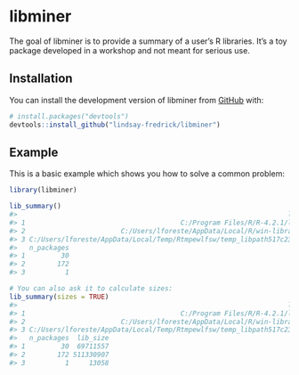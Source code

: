 
<!-- README.md is generated from README.Rmd. Please edit that file -->

# libminer

<!-- badges: start -->
<!-- badges: end -->

The goal of libminer is to provide a summary of a user’s R libraries.
It’s a toy package developed in a workshop and not meant for serious
use.

## Installation

You can install the development version of libminer from
[GitHub](https://github.com/) with:

``` r
# install.packages("devtools")
devtools::install_github("lindsay-fredrick/libminer")
```

## Example

This is a basic example which shows you how to solve a common problem:

``` r
library(libminer)

lib_summary()
#>                                                                    library
#> 1                                       C:/Program Files/R/R-4.2.1/library
#> 2                        C:/Users/lforeste/AppData/Local/R/win-library/4.2
#> 3 C:/Users/lforeste/AppData/Local/Temp/Rtmpewlfsw/temp_libpath517c239e5502
#>   n_packages
#> 1         30
#> 2        172
#> 3          1

# You can also ask it to calculate sizes:
lib_summary(sizes = TRUE)
#>                                                                    library
#> 1                                       C:/Program Files/R/R-4.2.1/library
#> 2                        C:/Users/lforeste/AppData/Local/R/win-library/4.2
#> 3 C:/Users/lforeste/AppData/Local/Temp/Rtmpewlfsw/temp_libpath517c239e5502
#>   n_packages  lib_size
#> 1         30  69711557
#> 2        172 511330907
#> 3          1     13058
```
